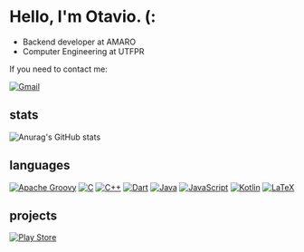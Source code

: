 # Hello, I'm Otavio. (:

- Backend developer at AMARO
- Computer Engineering at UTFPR

If you need to contact me:

[![Gmail](https://img.shields.io/badge/Gmail-D14836?style=for-the-badge&logo=gmail&logoColor=white)](mailto:otavio.miguel@amaro.com)

## stats
![Anurag's GitHub stats](https://github-readme-stats.vercel.app/api?username=OtavioMiguel19&show_icons=true&theme=Gradient)


## languages
[![Apache Groovy](https://img.shields.io/badge/Apache%20Groovy-4298B8.svg?style=for-the-badge&logo=Apache+Groovy&logoColor=white)]()
[![C](https://img.shields.io/badge/c-%2300599C.svg?style=for-the-badge&logo=c&logoColor=white)]()
[![C++](https://img.shields.io/badge/c++-%2300599C.svg?style=for-the-badge&logo=c%2B%2B&logoColor=white)]()
[![Dart](https://img.shields.io/badge/dart-%230175C2.svg?style=for-the-badge&logo=dart&logoColor=white)]()
[![Java](https://img.shields.io/badge/java-%23ED8B00.svg?style=for-the-badge&logo=java&logoColor=white)]()
[![JavaScript](https://img.shields.io/badge/javascript-%23323330.svg?style=for-the-badge&logo=javascript&logoColor=%23F7DF1E)]()
[![Kotlin](https://img.shields.io/badge/kotlin-%230095D5.svg?style=for-the-badge&logo=kotlin&logoColor=white)]()
[![LaTeX](https://img.shields.io/badge/latex-%23008080.svg?style=for-the-badge&logo=latex&logoColor=white)]()

## projects
[![Play Store](https://img.shields.io/badge/Google_Play-414141?style=for-the-badge&logo=google-play&logoColor=white)](https://play.google.com/store/apps/dev?id=6868072271048296143)
